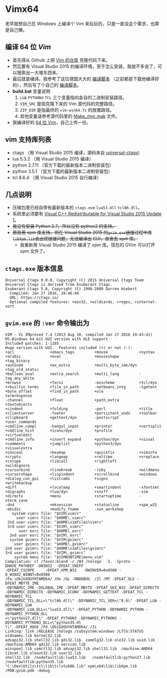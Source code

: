 # Vimx64
老早就想自己在 Windows 上编译个 Vim 来玩玩的，只是一直没这个需求，也算是自己懒。

## 编译 64 位 *Vim*
+ 首先得从 Github 上把 [Vim 的仓库][1] 克隆代码下来。
+ 然后要有 Visual Studio 2015 的编译环境，至于怎么安装，我就不多说了，可以搜索出一大堆东西来。
+ 最后就是编译。我参考了这位德国大大的 [编译脚本][2] （之前都是下载他编译好的），然后写了个自己的 [编译脚本](build.bat)。
+ **build.bat** 变量说明
    1. `LUA` `PYTHON3` `TCL` 三个变量指向各自的二进制安装路径。
    2. `VIM_SRC` 是指克隆下来的 Vim 源代码的完整路径。
    2. `ZIP_DIR` 是指最终的 `vim-win64.7z` 的放置路径。
    3. 其他变量请参考源代码里的 [Make_mvc.mak][4] 文件。
+ 我编译好的 [64 位 Vim](Vim.7z)，自己上传一份。

## vim 支持库列表
+ ctags （用 Visual Studio 2015 编译，源码来自 [universal-ctags][3])
+ lua 5.3.2 （用 Visual Studio 2015 编译）
+ python 2.7.11 （官方下载的最新版本二进制安装包）
+ python 3.5.1 （官方下载的最新版本二进制安装包）
+ tcl 8.6.4 （用 Visual Studio 2015 自行编译）

## 几点说明
+ 压缩包里已经自带有最新版本的 `ctags.exe` `lua53.dll` `tcl86.dll`。
+ 系统里必须要有 [Visual C++ Redistributable for Visual Studio 2015 Update 1][5]。
+ ~~我没有安装 Python 2.7，所以没有 python2 的支持。~~
+ ~~若启用 xpm 库支持，则在 Visual Studio 2015 的`gvim.exe`链接过程中库`libXpm.lib`会出现链接问题，无法编译出 GUI，故舍去 xpm 库。~~
    + 我重新用 Visual Studio 2015 编译了 xpm 库。现在的 GVim 可以打开 xpm 文件了。

## `ctags.exe` 版本信息
```
Universal Ctags 0.0.0, Copyright (C) 2015 Universal Ctags Team
Universal Ctags is derived from Exuberant Ctags.
Exuberant Ctags 5.8, Copyright (C) 1996-2009 Darren Hiebert
  Compiled: Jan 27 2016, 18:46:44
  URL: https://ctags.io/
  Optional compiled features: +win32, +wildcards, +regex, +internal-sort
```

## `gvim.exe` 的 `:ver` 命令输出为

```
VIM - Vi IMproved 7.4 (2013 Aug 10, compiled Jan 27 2016 19:43:41)
MS-Windows 64-bit GUI version with OLE support
Included patches: 1-1185
Huge version with GUI.  Features included (+) or not (-):
+acl                +emacs_tags         +mouse              +syntax
+arabic             +eval               +mouseshape         +tag_binary
+autocmd            +ex_extra           +multi_byte_ime/dyn +tag_old_static
+balloon_eval       +extra_search       +multi_lang         -tag_any_white
+browse             +farsi              -mzscheme           +tcl/dyn
++builtin_terms     +file_in_path       -netbeans_intg      -tgetent
+byte_offset        +find_in_path       +ole                -termresponse
-channel            +float              +path_extra         +textobjects
+cindent            +folding            -perl               +title
+clientserver       -footer             +persistent_undo    +toolbar
+clipboard          +gettext/dyn        -postscript         +user_commands
+cmdline_compl      -hangul_input       +printer            +vertsplit
+cmdline_hist       +iconv/dyn          +profile            +virtualedit
+cmdline_info       +insert_expand      +python/dyn         +visual
+comments           +jumplist           +python3/dyn        +visualextra
+conceal            +keymap             +quickfix           +viminfo
+cryptv             +langmap            +reltime            +vreplace
+cscope             +libcall            +rightleft          +wildignore
+cursorbind         +linebreak          -ruby               +wildmenu
+cursorshape        +lispindent         +scrollbind         +windows
+dialog_con_gui     +listcmds           +signs              +writebackup
+diff               +localmap           +smartindent        -xfontset
+digraphs           +lua/dyn            +sniff              -xim
+directx            +menu               +startuptime        -xterm_save
-dnd                +mksession          +statusline         +xpm_w32
-ebcdic             +modify_fname       -sun_workshop
   system vimrc file: "$VIM\vimrc"
     user vimrc file: "$HOME\_vimrc"
 2nd user vimrc file: "$HOME\vimfiles\vimrc"
 3rd user vimrc file: "$VIM\_vimrc"
      user exrc file: "$HOME\_exrc"
  2nd user exrc file: "$VIM\_exrc"
  system gvimrc file: "$VIM\gvimrc"
    user gvimrc file: "$HOME\_gvimrc"
2nd user gvimrc file: "$HOME\vimfiles\gvimrc"
3rd user gvimrc file: "$VIM\_gvimrc"
    system menu file: "$VIMRUNTIME\menu.vim"
Compilation: cl /favor:blend -c /W3 /nologo  -I. -Iproto -DHAVE_PATHDEF -DWIN32  -DFEAT_SNIFF
-DFEAT_CSCOPE     -DFEAT_XPM_W32   -DWINVER=0x0500 -D_WIN32_WINNT=0x0500
/Fo.\ObjGXOUYHTAMD64/ /Ox /GL -DNDEBUG  /Zl /MT -DFEAT_OLE -DFEAT_MBYTE_IME
-DDYNAMIC_IME -DGLOBAL_IME -DFEAT_MBYTE -DFEAT_GUI_W32 -DFEAT_DIRECTX
-DDYNAMIC_DIRECTX -DDYNAMIC_ICONV -DDYNAMIC_GETTEXT -DFEAT_TCL -DDYNAMIC_TCL
-DDYNAMIC_TCL_DLL=\"tcl86.dll\" -DDYNAMIC_TCL_VER=\"8.6\" -DFEAT_LUA -DDYNAMIC_LUA
-DDYNAMIC_LUA_DLL=\"lua53.dll\" -DFEAT_PYTHON -DDYNAMIC_PYTHON -DDYNAMIC_PYTHON_DLL
=\"python27.dll\" -DFEAT_PYTHON3 -DDYNAMIC_PYTHON3 -DDYNAMIC_PYTHON3_DLL=\"python35.dl
l\" -DFEAT_HUGE /Fd.\ObjGXOUYHTAMD64/ /Zi
Linking: link /RELEASE /nologo /subsystem:windows /LTCG:STATUS oldnames.lib kernel32.lib
advapi32.lib shell32.lib gdi32.lib  comdlg32.lib ole32.lib uuid.lib /machine:AMD64 gdi32.lib version.lib
winspool.lib comctl32.lib advapi32.lib shell32.lib  /machine:AMD64  libcmt.lib oleaut32.lib user32.lib
shell32.lib  /nodefaultlib:lua53.lib   /nodefaultlib:python27.lib /nodefaultlib:python35.lib
"C:\Dev\Utils\tcl\lib\tclstub86.lib" xpm\x64\lib\libXpm.lib /PDB:gvim.pdb -debug
```

[1]: https://github.com/vim/vim
[2]: https://tuxproject.de/projects/vim/_compile.bat.php
[3]: https://github.com/universal-ctags/ctags.git
[4]: https://github.com/vim/vim/blob/master/src/Make_mvc.mak
[5]: https://www.microsoft.com/en-us/download/details.aspx?id=49984
